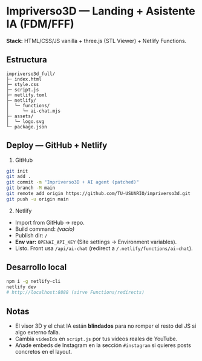# Impriverso3D — Landing + Asistente IA (FDM/FFF)

**Stack:** HTML/CSS/JS vanilla + three.js (STL Viewer) + Netlify Functions.

## Estructura
```
impriverso3d_full/
├─ index.html
├─ style.css
├─ script.js
├─ netlify.toml
├─ netlify/
│  └─ functions/
│     └─ ai-chat.mjs
├─ assets/
│  └─ logo.svg
└─ package.json
```

## Deploy — GitHub + Netlify
1) GitHub
```bash
git init
git add .
git commit -m "Impriverso3D + AI agent (patched)"
git branch -M main
git remote add origin https://github.com/TU-USUARIO/impriverso3d.git
git push -u origin main
```
2) Netlify
- Import from GitHub → repo.
- Build command: *(vacío)*
- Publish dir: `/`
- **Env var:** `OPENAI_API_KEY` (Site settings → Environment variables).
- Listo. Front usa `/api/ai-chat` (redirect a `/.netlify/functions/ai-chat`).

## Desarrollo local
```bash
npm i -g netlify-cli
netlify dev
# http://localhost:8888 (sirve Functions/redirects)
```

## Notas
- El visor 3D y el chat IA están **blindados** para no romper el resto del JS si algo externo falla.
- Cambia `videoIds` en `script.js` por tus vídeos reales de YouTube.
- Añade embeds de Instagram en la sección `#instagram` si quieres posts concretos en el layout.
